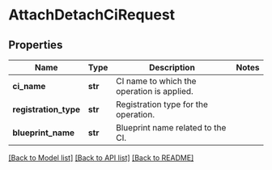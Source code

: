 # AttachDetachCiRequest

## Properties
Name | Type | Description | Notes
------------ | ------------- | ------------- | -------------
**ci_name** | **str** | CI name to which the operation is applied. | 
**registration_type** | **str** | Registration type for the operation. | 
**blueprint_name** | **str** | Blueprint name related to the CI. | 

[[Back to Model list]](../README.md#documentation-for-models) [[Back to API list]](../README.md#documentation-for-api-endpoints) [[Back to README]](../README.md)

